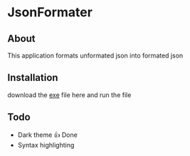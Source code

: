 # JsonFormater

## About
This application formats unformated json into formated json

## Installation
download the [exe](https://github.com/jostimian/Json-Formater/releases/tag/v1.0) file here and run the file

## Todo
- Dark theme 👍 Done
- Syntax highlighting